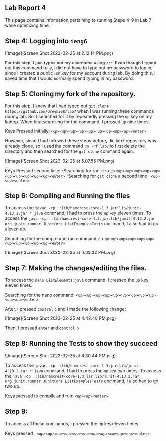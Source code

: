 Lab Report 4
---
This page contains information pertaining to running Steps 4-9 in Lab 7 while optimizing time.


Step 4: Logging into `ieng6`
---

![Image](Screen Shot 2023-02-25 at 2.12.14 PM.png)

For this step, I just typed out my username using `ssh`. Even though I typed out this command fully, I did not have to type out my password to log in, since I created a public `ssh` key for my account during lab. By doing this, I saved time that I would normally spend typing in my password.



Step 5: Cloning my fork of the repository.
---

For this step, I knew that I had typed out `git clone https://github.com/dregmi08/lab7` when I was running these commands during lab. So, I searched for it by repeatedly pressing the `up` key on my laptop. When first searching for the command, I pressed `up` nine times. 

Keys Pressed initially: `<up><up><up><up><up><up><up><up><up><enter>`
  
 However, since I had followed these steps before, the lab7 repository was already clone, so I used the command `rm -rf lab7` to first delete the directory and then searched for the `git clone` command again.
  
  ![Image](Screen Shot 2023-02-25 at 5.07.55 PM.png)
  
  Keys Pressed second time:
    -Searching for rm -rf: `<up><up><up><up><up><up><up><up><up><up><up><enter>`
    -Searching for `git clone` a second time : `<up><up><enter>`
  
  
  
Step 6: Compiling and Running the files
---
   
  To access the `javac -cp .:lib/hamcrest-core-1.3.jar:lib/junit-4.13.2.jar *.java` command, I had to press the `up` key eleven times. To access the 
  `java -cp .:lib/hamcrest-core-1.3.jar:lib/junit-4.13.2.jar org.junit.runner.JUnitCore ListExamplesTests` command, I also had to go eleven up. 
  
  Searching for the compile and run commands: `<up><up><up><up><up><up><up><up><up><up><up><enter>`
  
  ![Image](Screen Shot 2023-02-25 at 4.39.32 PM.png)


Step 7: Making the changes/editing the files.
---
  
  To access the `nano ListElements.java` command, I pressed the `up` key eleven times.
  
  Searching for the nano command: `<up><up><up><up><up><up><up><up><up><up><up><enter>`
  
  After, I pressed `control` o and I made the following change:
  
  ![Image](Screen Shot 2023-02-25 at 4.42.40 PM.png)
  
  Then, I pressed `enter` and `control x`
  

  
Step 8: Running the Tests to show they succeed
---

  
  ![Image](Screen Shot 2023-02-25 at 4.30.44 PM.png)

  To access the `javac -cp .:lib/hamcrest-core-1.3.jar:lib/junit-4.13.2.jar *.java` command, I had to press the `up` key two times. To access the 
  `java -cp .:lib/hamcrest-core-1.3.jar:lib/junit-4.13.2.jar org.junit.runner.JUnitCore ListExamplesTests` command, I also had to go two up. 
  
  Keys pressed to compile and run: `<up><up><enter>`
  
 
Step 9:
---

To access all these commands, I pressed the `up` key eleven times.

Keys pressed : `<up><up><up><up><up><up><up><up><up><up><up><enter>`



